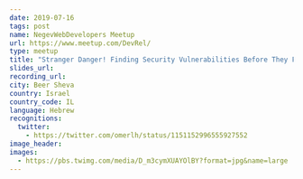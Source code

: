 ```yaml
---
date: 2019-07-16
tags: post
name: NegevWebDevelopers Meetup
url: https://www.meetup.com/DevRel/
type: meetup
title: "Stranger Danger! Finding Security Vulnerabilities Before They Find You"
slides_url:
recording_url:
city: Beer Sheva
country: Israel
country_code: IL
language: Hebrew
recognitions:
  twitter:
    - https://twitter.com/omerlh/status/1151152996555927552
image_header: 
images:
  - https://pbs.twimg.com/media/D_m3cymXUAYOlBY?format=jpg&name=large
---
```

